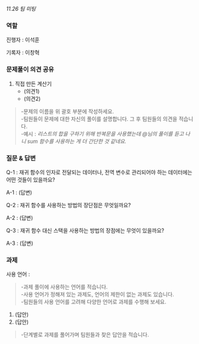 _11.26 팀 미팅_ <Br>

### 역할
진행자 : 이석훈

기록자 : 이창혁

### 문제풀이 의견 공유

1. 직접 만든 계산기
    - (의견1)
    - (의견2)
>   -문제의 이름을 위 괄호 부분에 작성하세요.<br>
>   -팀원들이 문제에 대한 자신의 풀이를 설명합니다. 그 후 팀원들의 의견을 적습니다.<br>
>   -예시 : _리스트의 합을 구하기 위해 반복문을 사용했는데 @님의 풀이를 듣고 나니 sum 함수를 사용하는 게 더 간단한 것 같네요._

### 질문 & 답변

Q-1 : 재귀 함수의 인자로 전달되는 데이터나, 전역 변수로 관리되어야 하는 데이터에는 어떤 것들이 있을까요?

A-1 : (답변)

Q-2 : 재귀 함수를 사용하는 방법의 장단점은 무엇일까요?

A-2 : (답변)

Q-3 : 재귀 함수 대신 스택을 사용하는 방법의 장점에는 무엇이 있을까요?

A-3 : (답변)

### 과제

사용 언어 : 
>   -과제 풀이에 사용하는 언어를 적습니다.<br>
>   -사용 언어가 정해져 있는 과제도, 언어의 제한이 없는 과제도 있습니다.<br>
>   -팀원들의 사용 언어를 고려해 다양한 언어로 과제를 수행해 보세요.

1. (답안)
2. (답안)
>   -단계별로 과제를 풀어가며 팀원들과 찾은 답안을 적습니다.